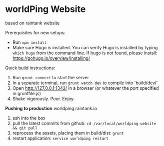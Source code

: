 # worldPing Website
based on raintank website

Prerequisites for new setups:
- Run `npm install`
- Make sure Hugo is installed. You can verify Hugo is installed by typing `which hugo` from the command line. If hugo is not found, please install: https://gohugo.io/overview/installing/

Quick build instructions:

1. Run `grunt connect` to start the server
2. In a separate terminal, run `grunt watch dev` to compile into `build/dev/'
3. Open http://127.0.0.1:1342/ in a browser (or whatever the port specified in gruntfile.js)
4. Shake vigorously. Pour. Enjoy.


**Pushing to production**
worldping.raintank.io

1. ssh into the box
2. pull the latest commits from github: `cd /var/local/worldping-website && git pull`
4. reprocess the assets, placing them in build/dist: `grunt`
5. restart application: `service worldping restart`
